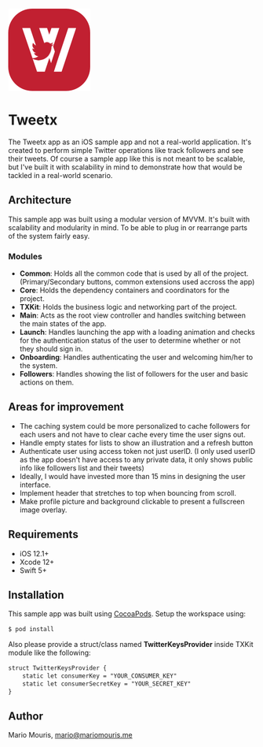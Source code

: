 ![App Logo](Images/logo.png)
# Tweetx
The Tweetx app as an iOS sample app and not a real-world application. It's created to perform simple Twitter operations like track followers and see their tweets. Of course a sample app like this is not meant to be scalable, but I've built it with scalability in mind to demonstrate how that would be tackled in a real-world scenario.


## Architecture

This sample app was built using a modular version of MVVM. It's built with scalability and modularity in mind. To be able to plug in or rearrange parts of the system fairly easy.

### Modules

* **Common**: Holds all the common code that is used by all of the project. (Primary/Secondary buttons, common extensions used accross the app)
* **Core**: Holds the dependency containers and coordinators for the project.
* **TXKit**: Holds the business logic and networking part of the project.
* **Main**: Acts as the root view controller and handles switching between the main states of the app.
* **Launch**: Handles launching the app with a loading animation and checks for the authentication status of the user to determine whether or not they should sign in.
* **Onboarding**: Handles authenticating the user and welcoming him/her to the system.
* **Followers**: Handles showing the list of followers for the user and basic actions on them.


## Areas for improvement

* The caching system could be more personalized to cache followers for each users and not have to clear cache every time the user signs out.
* Handle empty states for lists to show an illustration and a refresh button
* Authenticate user using access token not just userID. (I only used userID as the app doesn't have access to any private data, it only shows public info like followers list and their tweets)
* Ideally, I would have invested more than 15 mins in designing the user interface.
* Implement header that stretches to top when bouncing from scroll.
* Make profile picture and background clickable to present a fullscreen image overlay.


## Requirements

- iOS 12.1+
- Xcode 12+
- Swift 5+


## Installation

This sample app was built using [CocoaPods](http://cocoapods.org).
Setup the workspace using:

```bash
$ pod install
```

Also please provide a struct/class named **TwitterKeysProvider** inside TXKit module like the following:
```
struct TwitterKeysProvider {
    static let consumerKey = "YOUR_CONSUMER_KEY"
    static let consumerSecretKey = "YOUR_SECRET_KEY"
}
```

## Author
Mario Mouris, mario@mariomouris.me
